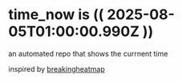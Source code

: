 # time_now is (( 2025-08-05T01:00:00.990Z ))

an automated repo that shows the currnent time

inspired by [breakingheatmap](https://github.com/breakingheatmap/breakingheatmap)